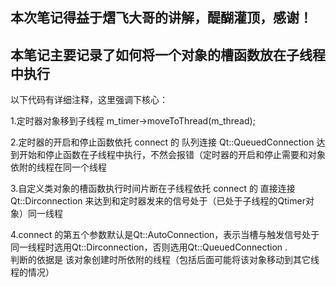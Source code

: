 ## 本次笔记得益于熠飞大哥的讲解，醍醐灌顶，感谢！ ##

## 本笔记主要记录了如何将一个对象的槽函数放在子线程中执行 ## 



以下代码有详细注释，这里强调下核心：  
  

1.定时器对象移到子线程 m_timer->moveToThread(m_thread);  
  
2.定时器的开启和停止函数依托 connect 的 队列连接 Qt::QueuedConnection 达到开始和停止函数在子线程中执行，不然会报错（定时器的开启和停止需要和对象依附的线程在同一个线程  
  
3.自定义类对象的槽函数执行时间片断在子线程依托  connect 的 直接连接 Qt::Dirconnection 来达到和定时器发来的信号处于（已处于子线程的Qtimer对象）同一线程  
  
4.connect 的第五个参数默认是Qt::AutoConnection，表示当槽与触发信号处于同一线程时选用Qt::Dirconnection，否则选用Qt::QueuedConnection .  
  判断的依据是 该对象创建时所依附的线程（包括后面可能将该对象移动到其它线程的情况）
